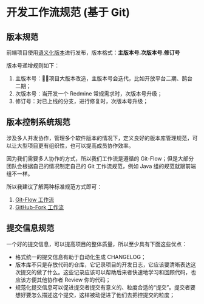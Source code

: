 # 开发工作流规范 (基于 Git)

## 版本规范
前端项目使用[语义化版本](https://semver.org/lang/zh-CN/)进行发布，版本格式：**主版本号.次版本号.修订号**

版本号递增规则如下：
1. 主版本号：项目大版本改造，主版本号会迭代，比如开放平台二期、鹊台二期；
2. 次版本号：当开发一个 Redmine 常规需求时，次版本号升级；
3. 修订号：对已上线的分支，进行修复时，次版本号升级；

## 版本控制系统规范
涉及多人并发协作，管理多个软件版本的情况下，定义良好的版本库管理规范，可以让大型项目更有组织性，也可以提高成员协作效率。

因为我们需要多人协作的方式，所以我们工作流是遵循的 Git-Flow；但是大部分团队会根据自己的情况制定自己的 Git 工作流规范，例如 Java 组的规范就跟前端组不一样。

所以我建议了解两种标准规范方式即可：
1. [Git-Flow 工作流](https://github.com/ivan-94/git-guide/blob/master/branch/feature.md)
2. [GitHub-Fork 工作流](https://github.com/ivan-94/git-guide/blob/master/branch/fork.md)

## 提交信息规范
一个好的提交信息，可以提高项目的整体质量，所以至少具有下面这些优点：

- 格式统一的提交信息有助于自动化生成 CHANGELOG；  
- 版本库不只是存放代码的仓库，它记录项目的开发日志，它应该要清晰表达这次提交的做了什么。这些记录应该可以帮助后来者快速地学习和回顾代码，也应该方便其他协作者 Review 你的代码；  
- 规范化提交信息可以促进提交者提交有意义的、粒度合适的“提交”。提交者要想好要怎么描述这个提交，这样被动促进了他们去把控提交的粒度；



